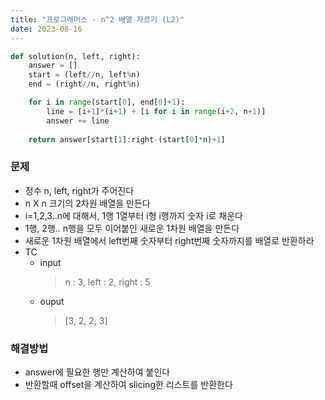 ```yaml
---
title: "프로그래머스 - n^2 배열 자르기 (L2)"
date: 2023-08-16
---
```


```python
def solution(n, left, right):
    answer = []
    start = (left//n, left%n)
    end = (right//n, right%n)

    for i in range(start[0], end[0]+1):
        line = [i+1]*(i+1) + [i for i in range(i+2, n+1)]
        answer += line
        
    return answer[start[1]:right-(start[0]*n)+1]
```

### 문제

- 정수 n, left, right가 주어진다
- n X n 크기의 2차원 배열을 만든다
- i=1,2,3..n에 대해서, 1행 1열부터 i형 i행까지 숫자 i로 채운다
- 1행, 2행.. n행을 모두 이어붙인 새로운 1차원 배열을 만든다
- 새로운 1차원 배열에서 left번째 숫자부터 right번째 숫자까지를 배열로 반환하라
- TC
  - input
    > n : 3, left : 2, right : 5
  - ouput
    > [3, 2, 2, 3]

### 해결방법
- answer에 필요한 행만 계산하여 붙인다
- 반환할때 offset을 계산하여 slicing한 리스트를 반환한다
